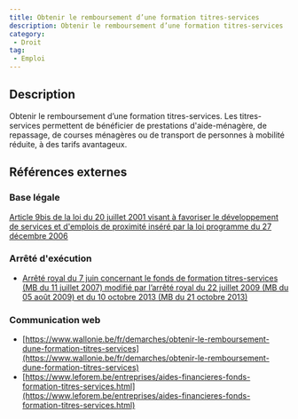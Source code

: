 ```yaml
---
title: Obtenir le remboursement d’une formation titres-services
description: Obtenir le remboursement d’une formation titres-services
category: 
 - Droit
tag: 
 - Emploi
---
```


## Description

Obtenir le remboursement d’une formation titres-services.
Les titres-services permettent de bénéficier de prestations d'aide-ménagère, de repassage, de courses ménagères ou de transport de personnes à mobilité réduite, à des tarifs avantageux.

## Références externes 

### Base légale

[Article 9bis de la loi du 20 juillet 2001 visant à favoriser le développement de services et d'emplois de proximité inséré par la loi programme du 27 décembre 2006 ](https://wallex.wallonie.be/eli/loi-decret/2001/07/20/2001012803/2023/01/01)

### Arrêté d'exécution

- [Arrêté royal du 7 juin concernant le fonds de formation titres-services  (MB du 11 juillet 2007) modifié par l’arrêté royal du 22 juillet 2009 (MB du 05 août 2009) et du 10 octobre 2013 (MB du 21 octobre 2013)](https://wallex.wallonie.be/eli/arrete/2007/06/07/2007201784/2022/01/01)
### Communication web

- [https://www.wallonie.be/fr/demarches/obtenir-le-remboursement-dune-formation-titres-services](https://www.wallonie.be/fr/demarches/obtenir-le-remboursement-dune-formation-titres-services)
- [https://www.leforem.be/entreprises/aides-financieres-fonds-formation-titres-services.html](https://www.leforem.be/entreprises/aides-financieres-fonds-formation-titres-services.html)


